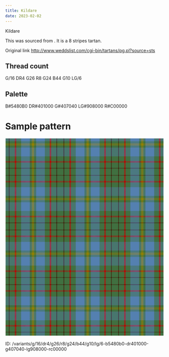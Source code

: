 ```yaml
---
title: Kildare
date: 2023-02-02
---
```

Kildare

This was sourced from <no value>.  It is a 8 stripes tartan.

Original link http://www.weddslist.com/cgi-bin/tartans/pg.pl?source=sts

## Thread count
G/16 DR4 G26 R8 G24 B44 G10 LG/6

## Palette
B#5480B0 DR#401000 G#407040 LG#908000 R#C00000

# Sample pattern

![Tartan detail](tartan.png "G/16 DR4 G26 R8 G24 B44 G10 LG/6 tartan")

ID: /variants/g/16/dr4/g26/r8/g24/b44/g10/lg/6-b5480b0-dr401000-g407040-lg908000-rc00000